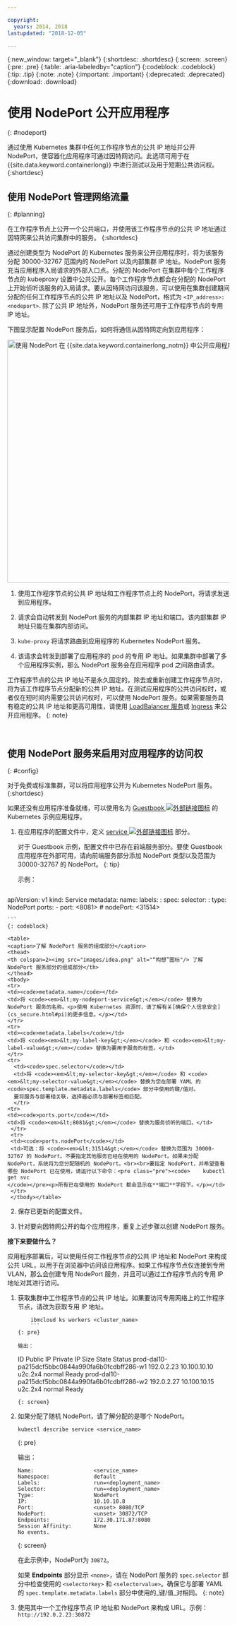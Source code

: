 ```yaml
---

copyright:
  years: 2014, 2018
lastupdated: "2018-12-05"

---
```


{:new_window: target="_blank"}
{:shortdesc: .shortdesc}
{:screen: .screen}
{:pre: .pre}
{:table: .aria-labeledby="caption"}
{:codeblock: .codeblock}
{:tip: .tip}
{:note: .note}
{:important: .important}
{:deprecated: .deprecated}
{:download: .download}




# 使用 NodePort 公开应用程序
{: #nodeport}

通过使用 Kubernetes 集群中任何工作程序节点的公共 IP 地址并公开 NodePort，使容器化应用程序可通过因特网访问。此选项可用于在 {{site.data.keyword.containerlong}} 中进行测试以及用于短期公共访问权。
{:shortdesc}

## 使用 NodePort 管理网络流量
{: #planning}

在工作程序节点上公开一个公共端口，并使用该工作程序节点的公共 IP 地址通过因特网来公共访问集群中的服务。
{:shortdesc}

通过创建类型为 NodePort 的 Kubernetes 服务来公开应用程序时，将为该服务分配 30000-32767 范围内的 NodePort 以及内部集群 IP 地址。NodePort 服务充当应用程序入局请求的外部入口点。分配的 NodePort 在集群中每个工作程序节点的 kubeproxy 设置中公共公开。每个工作程序节点都会在分配的 NodePort 上开始侦听该服务的入局请求。要从因特网访问该服务，可以使用在集群创建期间分配的任何工作程序节点的公共 IP 地址以及 NodePort，格式为 `<IP_address>:<nodeport>`. 除了公共 IP 地址外，NodePort 服务还可用于工作程序节点的专用 IP 地址。

下图显示配置 NodePort 服务后，如何将通信从因特网定向到应用程序：

<img src="images/cs_nodeport_planning.png" width="550" alt="使用 NodePort 在 {{site.data.keyword.containerlong_notm}} 中公开应用程序" style="width:550px; border-style: none"/>

1. 使用工作程序节点的公共 IP 地址和工作程序节点上的 NodePort，将请求发送到应用程序。

2. 请求会自动转发到 NodePort 服务的内部集群 IP 地址和端口。该内部集群 IP 地址只能在集群内部访问。

3. `kube-proxy` 将请求路由到应用程序的 Kubernetes NodePort 服务。

4. 该请求会转发到部署了应用程序的 pod 的专用 IP 地址。如果集群中部署了多个应用程序实例，那么 NodePort 服务会在应用程序 pod 之间路由请求。

工作程序节点的公共 IP 地址不是永久固定的。除去或重新创建工作程序节点时，将为该工作程序节点分配新的公共 IP 地址。在测试应用程序的公共访问权时，或者仅在短时间内需要公共访问权时，可以使用 NodePort 服务。如果需要服务具有稳定的公共 IP 地址和更高可用性，请使用 [LoadBalancer 服务](cs_loadbalancer.html)或 [Ingress](cs_ingress.html) 来公开应用程序。
{: note}

<br />


## 使用 NodePort 服务来启用对应用程序的访问权
{: #config}

对于免费或标准集群，可以将应用程序公开为 Kubernetes NodePort 服务。
{:shortdesc}

如果还没有应用程序准备就绪，可以使用名为 [Guestbook ![外部链接图标](../icons/launch-glyph.svg "外部链接图标")](https://github.com/kubernetes/examples/blob/master/guestbook/all-in-one/guestbook-all-in-one.yaml) 的 Kubernetes 示例应用程序。

1.  在应用程序的配置文件中，定义 [service ![外部链接图标](../icons/launch-glyph.svg "外部链接图标")](https://kubernetes.io/docs/concepts/services-networking/service/) 部分。

    对于 Guestbook 示例，配置文件中已存在前端服务部分。要使 Guestbook 应用程序在外部可用，请向前端服务部分添加 NodePort 类型以及范围为 30000-32767 的 NodePort。
    {: tip}

    示例：

    ```
apiVersion: v1
    kind: Service
    metadata:
      name: <my-nodeport-service>
      labels:
        <my-label-key>: <my-label-value>
    spec:
      selector:
        <my-selector-key>: <my-selector-value>
      type: NodePort
      ports:
       - port: <8081>
         # nodePort: <31514>

    ```
    {: codeblock}

    <table>
    <caption>了解 NodePort 服务的组成部分</caption>
    <thead>
    <th colspan=2><img src="images/idea.png" alt="“构想”图标"/> 了解 NodePort 服务部分的组成部分</th>
    </thead>
    <tbody>
    <tr>
    <td><code>metadata.name</code></td>
    <td>将 <code><em>&lt;my-nodeport-service&gt;</em></code> 替换为 NodePort 服务的名称。<p>使用 Kubernetes 资源时，请了解有关[确保个人信息安全](cs_secure.html#pi)的更多信息。</p></td>
    </tr>
    <tr>
    <td><code>metadata.labels</code></td>
    <td>将 <code><em>&lt;my-label-key&gt;</em></code> 和 <code><em>&lt;my-label-value&gt;</em></code> 替换为要用于服务的标签。</td>
    </tr>
    <tr>
      <td><code>spec.selector</code></td>
      <td>将 <code><em>&lt;my-selector-key&gt;</em></code> 和 <code><em>&lt;my-selector-value&gt;</em></code> 替换为您在部署 YAML 的 <code>spec.template.metadata.labels</code> 部分中使用的键/值对。
      要将服务与部署相关联，选择器必须与部署标签相匹配。
      </tr>
    <tr>
    <td><code>ports.port</code></td>
    <td>将 <code><em>&lt;8081&gt;</em></code> 替换为服务侦听的端口。</td>
     </tr>
     <tr>
     <td><code>ports.nodePort</code></td>
     <td>可选：将 <code><em>&lt;31514&gt;</em></code> 替换为范围为 30000-32767 的 NodePort。不要指定其他服务已经在使用的 NodePort。如果未分配 NodePort，系统将为您分配随机的 NodePort。<br><br>要指定 NodePort，并希望查看哪些 NodePort 已在使用，请运行以下命令：<pre class="pre"><code>    kubectl get svc
    </code></pre><p>所有已在使用的 NodePort 都会显示在**端口**字段下。</p></td>
     </tr>
     </tbody></table>

2.  保存已更新的配置文件。

3.  针对要向因特网公开的每个应用程序，重复上述步骤以创建 NodePort 服务。

**接下来要做什么？**

应用程序部署后，可以使用任何工作程序节点的公共 IP 地址和 NodePort 来构成公共 URL，以用于在浏览器中访问该应用程序。如果工作程序节点仅连接到专用 VLAN，那么会创建专用 NodePort 服务，并且可以通过工作程序节点的专用 IP 地址对其进行访问。

1.  获取集群中工作程序节点的公共 IP 地址。如果要访问专用网络上的工作程序节点，请改为获取专用 IP 地址。

    ```
        ibmcloud ks workers <cluster_name>
        ```
    {: pre}

    输出：

    ```
    ID                                                Public IP   Private IP    Size     State    Status
    prod-dal10-pa215dcf5bbc0844a990fa6b0fcdbff286-w1  192.0.2.23  10.100.10.10  u2c.2x4  normal   Ready
    prod-dal10-pa215dcf5bbc0844a990fa6b0fcdbff286-w2  192.0.2.27  10.100.10.15  u2c.2x4  normal   Ready
    ```
    {: screen}

2.  如果分配了随机 NodePort，请了解分配的是哪个 NodePort。

    ```
    kubectl describe service <service_name>
    ```
    {: pre}

    输出：

    ```
    Name:                   <service_name>
    Namespace:              default
    Labels:                 run=<deployment_name>
    Selector:               run=<deployment_name>
    Type:                   NodePort
    IP:                     10.10.10.8
    Port:                   <unset> 8080/TCP
    NodePort:               <unset> 30872/TCP
    Endpoints:              172.30.171.87:8080
    Session Affinity:       None
    No events.
    ```
    {: screen}

    在此示例中，NodePort为 `30872`。

    如果 **Endpoints** 部分显示 `<none>`，请在 NodePort 服务的 `spec.selector` 部分中检查使用的 `<selectorkey>` 和 `<selectorvalue>`。确保它与部署 YAML 的 `spec.template.metadata.labels` 部分中使用的_键/值_对相同。
    {: note}

3.  使用其中一个工作程序节点 IP 地址和 NodePort 来构成 URL。示例：`http://192.0.2.23:30872`
